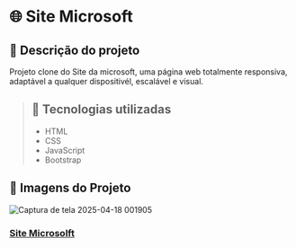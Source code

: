# 🌐 Site Microsoft

## 🔗 Descrição do projeto
Projeto clone do Site da microsoft, uma página web totalmente responsiva, adaptável a qualquer dispositivél, escalável e visual.

> ## 🤖 Tecnologias utilizadas
> - HTML
> - CSS
> - JavaScript
> - Bootstrap

## 🔗 Imagens do Projeto 
![Captura de tela 2025-04-18 001905](https://github.com/user-attachments/assets/60bdcf30-5b5b-4f89-b87c-687c24591fa8)
<br>
### [Site Microsolft](https://loja.gildev123.com.br/)
